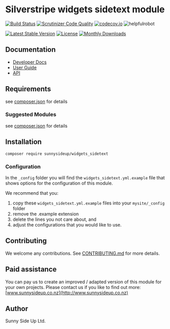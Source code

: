 # Silverstripe widgets sidetext module
[![Build Status](https://travis-ci.org/sunnysideup/silverstripe-widgets_sidetext.svg?branch=master)](https://travis-ci.org/sunnysideup/silverstripe-widgets_sidetext)
[![Scrutinizer Code Quality](https://scrutinizer-ci.com/g/sunnysideup/silverstripe-widgets_sidetext/badges/quality-score.png?b=master)](https://scrutinizer-ci.com/g/sunnysideup/silverstripe-widgets_sidetext/?branch=master)
[![codecov.io](https://codecov.io/github/sunnysideup/silverstripe-widgets_sidetext/coverage.svg?branch=master)](https://codecov.io/github/sunnysideup/silverstripe-widgets_sidetext?branch=master)
![helpfulrobot](https://helpfulrobot.io/sunnysideup/widgets_sidetext/badge)

[![Latest Stable Version](https://poser.pugx.org/sunnysideup/widgets_sidetext/version)](https://packagist.org/packages/sunnysideup/widgets_sidetext)
[![License](https://poser.pugx.org/sunnysideup/widgets_sidetext/license)](https://packagist.org/packages/sunnysideup/widgets_sidetext)
[![Monthly Downloads](https://poser.pugx.org/sunnysideup/widgets_sidetext/d/monthly)](https://packagist.org/packages/sunnysideup/widgets_sidetext)


## Documentation



 * [Developer Docs](docs/en/INDEX.md)
 * [User Guide](docs/en/userguide.md)
 * [API](http://ssmods.com/apis/widgets_sidetext/docs/en/api/)

## Requirements



see [composer.json](composer.json) for details

### Suggested Modules



see [composer.json](composer.json) for details


## Installation


```
composer require sunnysideup/widgets_sidetext
```

### Configuration



In the `_config` folder you will find the `widgets_sidetext.yml.example`
file that shows options for the configuration of this module.

We recommend that you:

  1. copy these `widgets_sidetext.yml.example` files into your
`mysite/_config` folder
  2. remove the .example extension
  3. delete the lines you not care about, and
  4. adjust the configurations that you would like to use.


## Contributing



We welcome any contributions. See [CONTRIBUTING.md](CONTRIBUTING.md) for more details.

## Paid assistance



You can pay us to create an improved / adapted version of this module for your own projects.  Please contact us if you like to find out more: [www.sunnysideup.co.nz](http://www.sunnysideup.co.nz)

## Author



Sunny Side Up Ltd.
